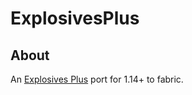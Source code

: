 # ExplosivesPlus 

## About

An [Explosives Plus](https://www.minecraftforum.net/forums/mapping-and-modding-java-edition/minecraft-mods/1278908-1-4-5-explosives-pr-v3-9-pre-release-5-1-4-5) port for 1.14+ to fabric.
